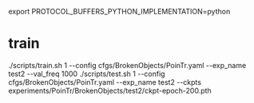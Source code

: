 export PROTOCOL_BUFFERS_PYTHON_IMPLEMENTATION=python 

# train
./scripts/train.sh 1 --config cfgs/BrokenObjects/PoinTr.yaml --exp_name test2 --val_freq 1000
./scripts/test.sh 1 --config cfgs/BrokenObjects/PoinTr.yaml --exp_name test2 --ckpts experiments/PoinTr/BrokenObjects/test2/ckpt-epoch-200.pth